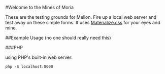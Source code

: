 #Welcome to the Mines of Moria

These are the testing grounds for Mellon. Fire up a local web server and test away on these simple forms. It uses [Materialize.css](http://materializecss.com/) for your eyes and mine.

##Example Usage (no one should really need this)

###PHP

using PHP's built-in web server:

    php -S localhost:8000